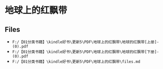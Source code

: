 # 地球上的红飘带

## Files

- `F:/【01分类书籍】\kindle好书\更新5\PDF\地球上的红飘带\地球的红飘带[上册]-(0).pdf`
- `F:/【01分类书籍】\kindle好书\更新5\PDF\地球上的红飘带\地球的红飘带[下册]-(0).pdf`
- `F:/【01分类书籍】\kindle好书\更新5\PDF\地球上的红飘带\files.md`
